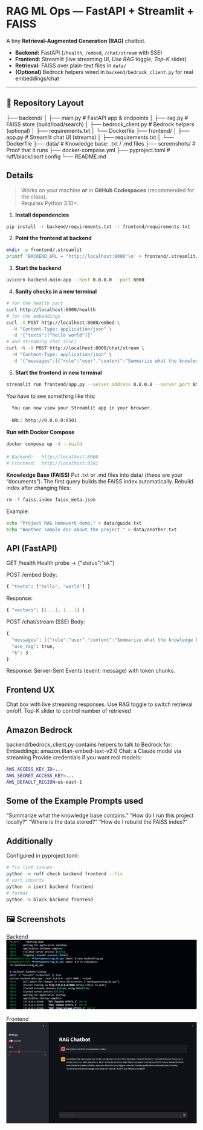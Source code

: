 # RAG ML Ops — FastAPI + Streamlit + FAISS

A tiny **Retrieval-Augmented Generation (RAG)** chatbot.

- **Backend:** FastAPI (`/health`, `/embed`, `/chat/stream` with SSE)
- **Frontend:** Streamlit (live streaming UI, *Use RAG* toggle, *Top-K* slider)
- **Retrieval:** FAISS over plain-text files in `data/`
- **(Optional)** Bedrock helpers wired in `backend/bedrock_client.py` for real embeddings/chat

---

## 📁 Repository Layout

├── backend/
│ ├── main.py # FastAPI app & endpoints
│ ├── rag.py # FAISS store (build/load/search)
│ ├── bedrock_client.py # Bedrock helpers (optional)
│ ├── requirements.txt
│ └── Dockerfile
├── frontend/
│ ├── app.py # Streamlit chat UI (streams)
│ ├── requirements.txt
│ └── Dockerfile
├── data/ # Knowledge base: .txt / .md files
├── screenshots/ # Proof that it runs
├── docker-compose.yml
├── pyproject.toml # ruff/black/isort config
└── README.md

## Details

> Works on your machine **or** in **GitHub Codespaces** (recommended for the class).  
> Requires Python 3.10+.

1) **Install dependencies**
```bash
pip install -r backend/requirements.txt -r frontend/requirements.txt
```

2) **Point the frontend at backend**
```bash
mkdir -p frontend/.streamlit
printf 'BACKEND_URL = "http://localhost:8000"\n' > frontend/.streamlit/secrets.toml
```

3) **Start the backend**
```bash
uvicorn backend.main:app --host 0.0.0.0 --port 8000
```

4) **Sanity checks in a new terminal**
```bash
# for the health part
curl http://localhost:8000/health
# for the embeddings
curl -X POST http://localhost:8000/embed \
  -H "Content-Type: application/json" \
  -d '{"texts":["hello world"]}'
# and streaming chat (SSE)
curl -N -X POST http://localhost:8000/chat/stream \
  -H "Content-Type: application/json" \
  -d '{"messages":[{"role":"user","content":"Summarize what the knowledge base contains."}],"use_rag":true,"k":3}'
```

5) **Start the frontend in new terminal**
```bash
streamlit run frontend/app.py --server.address 0.0.0.0 --server.port 8501
```

You have to see something like this:
```bash
  You can now view your Streamlit app in your browser.

  URL: http://0.0.0.0:8501
```

**Run with Docker Compose**
```bash
docker compose up -d --build

# Backend:   http://localhost:8000
# Frontend:  http://localhost:8501
```

**Knowledge Base (FAISS)**
Put .txt or .md files into data/ (these are your “documents”).
The first query builds the FAISS index automatically.
Rebuild index after changing files:
```bash
rm -f faiss.index faiss_meta.json
```

Example:
```bash
echo "Project RAG Homework demo." > data/guide.txt
echo "Another sample doc about the project." > data/another.txt
```

## API (FastAPI)
GET /health
Health probe → {"status":"ok"}

POST /embed
Body:
```bash
{ "texts": ["hello", "world"] }
```

Response:
```bash
{ "vectors": [[...], [...]] }
```

POST /chat/stream (SSE)
Body:
```bash
{
  "messages": [{"role":"user","content":"Summarize what the knowledge base contains."}],
  "use_rag": true,
  "k": 3
}
```

Response: Server-Sent Events (event: message) with token chunks.

## Frontend UX
Chat box with live streaming responses.
Use RAG toggle to switch retrieval on/off.
Top-K slider to control number of retrieved

## Amazon Bedrock
backend/bedrock_client.py contains helpers to talk to Bedrock for:
Embeddings: amazon.titan-embed-text-v2:0
Chat: a Claude model via streaming
Provide credentials if you want real models:
```bash
AWS_ACCESS_KEY_ID=...
AWS_SECRET_ACCESS_KEY=...
AWS_DEFAULT_REGION=us-east-1
```

## Some of the Example Prompts used
“Summarize what the knowledge base contains.”
“How do I run this project locally?”
“Where is the data stored?”
“How do I rebuild the FAISS index?”

## Additionally
Configured in pyproject.toml:
```bash
# fix lint issues
python -m ruff check backend frontend --fix
# sort imports
python -m isort backend frontend
# format
python -m black backend frontend
```

## 🖼️ Screenshots
Backend
![Backend running](screenshots/Screenshot%202025-08-20%20234359.png)

Frontend
![Frontend running](screenshots/Screenshot%202025-08-20%20234438.png)

